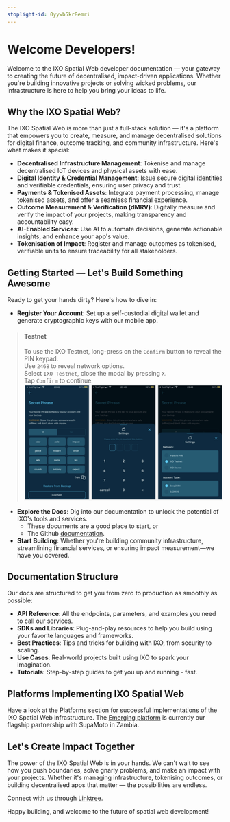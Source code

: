 ```yaml
---
stoplight-id: 0yywb5kr8emri
---
```


# Welcome Developers!

Welcome to the IXO Spatial Web developer documentation — your gateway to creating the future of decentralised, impact-driven applications. Whether you're building innovative projects or solving wicked problems, our infrastructure is here to help you bring your ideas to life.

## Why the IXO Spatial Web?

The IXO Spatial Web is more than just a full-stack solution — it's a platform that empowers you to create, measure, and manage decentralised solutions for digital finance, outcome tracking, and community infrastructure. Here's what makes it special:

- **Decentralised Infrastructure Management**: Tokenise and manage decentralised IoT devices and physical assets with ease.
- **Digital Identity & Credential Management**: Issue secure digital identities and verifiable credentials, ensuring user privacy and trust.
- **Payments & Tokenised Assets**: Integrate payment processing, manage tokenised assets, and offer a seamless financial experience.
- **Outcome Measurement & Verification (dMRV)**: Digitally measure and verify the impact of your projects, making transparency and accountability easy.
- **AI-Enabled Services**: Use AI to automate decisions, generate actionable insights, and enhance your app's value.
- **Tokenisation of Impact**: Register and manage outcomes as tokenised, verifiable units to ensure traceability for all stakeholders.

## Getting Started — Let's Build Something Awesome

Ready to get your hands dirty? Here's how to dive in:

- **Register Your Account**: Set up a self-custodial digital wallet and generate cryptographic keys with our mobile app.
<!-- theme: info -->

> #### Testnet
>
> To use the IXO Testnet, long-press on the `Confirm` button to reveal the PIN keypad.  
> Use `2468` to reveal network options.  
> Select `IXO Testnet`, close the modal by pressing `X`.  
> Tap `Confirm` to continue.
> ![CleanShot 2024-11-29 at 07.06.06@2x.png](<assets/images/CleanShot 2024-11-29 at 07.06.06@2x.png>)
- **Explore the Docs**: Dig into our documentation to unlock the potential of IXO's tools and services.
  - These documents are a good place to start, or
  - The Github [documentation](https://github.com/ixofoundation).
- **Start Building**: Whether you're building community infrastructure, streamlining financial services, or ensuring impact measurement—we have you covered.

## Documentation Structure

Our docs are structured to get you from zero to production as smoothly as possible:

- **API Reference**: All the endpoints, parameters, and examples you need to call our services.
- **SDKs and Libraries**: Plug-and-play resources to help you build using your favorite languages and frameworks.
- **Best Practices**: Tips and tricks for building with IXO, from security to scaling.
- **Use Cases**: Real-world projects built using IXO to spark your imagination.
- **Tutorials**: Step-by-step guides to get you up and running - fast.

## Platforms Implementing IXO Spatial Web

Have a look at the Platforms section for successful implementations of the IXO Spatial Web infrastructure. The [Emerging platform](Platforms/Emerging/Welcome.md) is currently our flagship partnership with SupaMoto in Zambia.

## Let's Create Impact Together

The power of the IXO Spatial Web is in your hands. We can't wait to see how you push boundaries, solve gnarly problems, and make an impact with your projects. Whether it's managing infrastructure, tokenising outcomes, or building decentralised apps that matter — the possibilities are endless.

Connect with us through [Linktree](https://linktr.ee/ixo_world).

Happy building, and welcome to the future of spatial web development!

